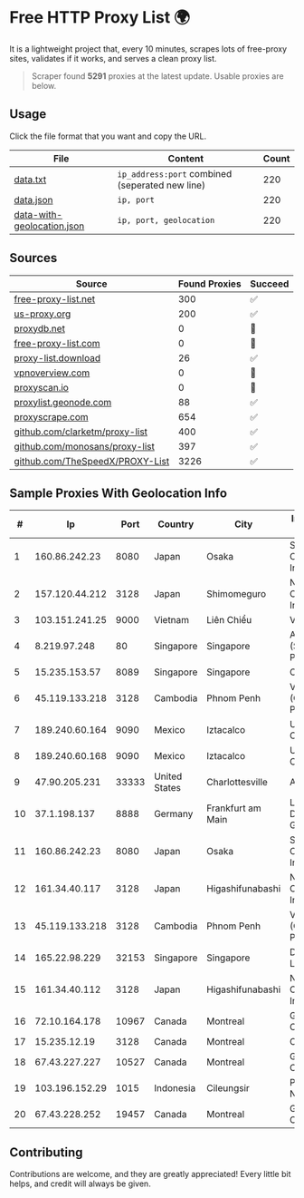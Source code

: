 
# Free HTTP Proxy List 🌍

It is a lightweight project that, every 10 minutes, scrapes lots of free-proxy sites, validates if it works, and serves a clean proxy list.


> Scraper found **5291** proxies at the latest update. Usable proxies are below.

## Usage

Click the file format that you want and copy the URL.


|File|Content|Count|
|----|-------|-----|
|[data.txt](https://raw.githubusercontent.com/themiralay/Proxy-List-World/master/data.txt)|`ip_address:port` combined (seperated new line)|220|
|[data.json](https://raw.githubusercontent.com/themiralay/Proxy-List-World/master/data.json)|`ip, port`|220|
|[data-with-geolocation.json](https://raw.githubusercontent.com/themiralay/Proxy-List-World/master/data-with-geolocation.json)|`ip, port, geolocation`|220|

## Sources

|Source|Found Proxies|Succeed|
|------|-------------|-------|
|[free-proxy-list.net](https://free-proxy-list.net)|300|✅|
|[us-proxy.org](https://www.us-proxy.org)|200|✅|
|[proxydb.net](http://proxydb.net)|0|🚫|
|[free-proxy-list.com](https://free-proxy-list.com/?page=&port=&type%5B%5D=http&type%5B%5D=https&up_time=0&search=Search)|0|🚫|
|[proxy-list.download](https://www.proxy-list.download/HTTP)|26|✅|
|[vpnoverview.com](https://vpnoverview.com/privacy/anonymous-browsing/free-proxy-servers)|0|🚫|
|[proxyscan.io](https://www.proxyscan.io)|0|🚫|
|[proxylist.geonode.com](https://proxylist.geonode.com/api/proxy-list?limit=300&page=1&sort_by=lastChecked&sort_type=desc&protocols=http,https)|88|✅|
|[proxyscrape.com](https://api.proxyscrape.com/v2/?request=displayproxies&protocol=http&timeout=10000&country=all&ssl=all&anonymity=all)|654|✅|
|[github.com/clarketm/proxy-list](https://raw.githubusercontent.com/clarketm/proxy-list/master/proxy-list-raw.txt)|400|✅|
|[github.com/monosans/proxy-list](https://raw.githubusercontent.com/monosans/proxy-list/main/proxies/http.txt)|397|✅|
|[github.com/TheSpeedX/PROXY-List](https://raw.githubusercontent.com/TheSpeedX/PROXY-List/master/http.txt)|3226|✅|


## Sample Proxies With Geolocation Info

|#|Ip|Port|Country|City|Internet Service Provider|
|-|--|----|-------|----|-------------------------|
|1|160.86.242.23|8080|Japan|Osaka|Sony Network Communications Inc|
|2|157.120.44.212|3128|Japan|Shimomeguro|NTT PC Communications, Inc.|
|3|103.151.241.25|9000|Vietnam|Liên Chiểu|VSERVER|
|4|8.219.97.248|80|Singapore|Singapore|Alibaba Cloud (Singapore) Private Limited|
|5|15.235.153.57|8089|Singapore|Singapore|OVH Hosting|
|6|45.119.133.218|3128|Cambodia|Phnom Penh|VIETTEL (CAMBODIA) PTE., LTD|
|7|189.240.60.164|9090|Mexico|Iztacalco|Uninet S.A. de C.V.|
|8|189.240.60.168|9090|Mexico|Iztacalco|Uninet S.A. de C.V.|
|9|47.90.205.231|33333|United States|Charlottesville|Alibaba.com LLC|
|10|37.1.198.137|8888|Germany|Frankfurt am Main|Leaseweb Deutschland GmbH|
|11|160.86.242.23|8080|Japan|Osaka|Sony Network Communications Inc|
|12|161.34.40.117|3128|Japan|Higashifunabashi|NTT PC Communications, Inc.|
|13|45.119.133.218|3128|Cambodia|Phnom Penh|VIETTEL (CAMBODIA) PTE., LTD|
|14|165.22.98.229|32153|Singapore|Singapore|DigitalOcean, LLC|
|15|161.34.40.112|3128|Japan|Higashifunabashi|NTT PC Communications, Inc.|
|16|72.10.164.178|10967|Canada|Montreal|GloboTech Communications|
|17|15.235.12.19|3128|Canada|Montreal|OVH SAS|
|18|67.43.227.227|10527|Canada|Montreal|GloboTech Communications|
|19|103.196.152.29|1015|Indonesia|Cileungsir|PT Biznet Gio Nusantara|
|20|67.43.228.252|19457|Canada|Montreal|GloboTech Communications|



## Contributing

Contributions are welcome, and they are greatly appreciated! Every
little bit helps, and credit will always be given.

